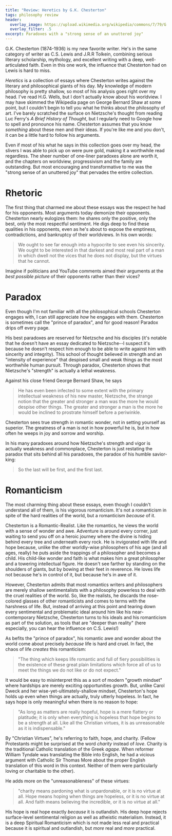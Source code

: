 ```yaml
---
title: "Review: Heretics by G.K. Chesterton"
tags: philosophy review
header:
  overlay_image: https://upload.wikimedia.org/wikipedia/commons/7/79/G._K._Chesterton_at_work.jpg
  overlay_filter: .5
excerpt: Paradoxes with a "strong sense of an unuttered joy"
---
```


G.K. Chesterton (1874-1936) is my new favorite writer. 
He's in the same category of writer as C.S. Lewis and J.R.R Tolkein, combining serious literary scholarship, mythology, and excellent writing with a deep, well-articulated faith. Even in this one work, the influence that Chesterton had on Lewis is hard to miss. 

_Heretics_ is a collection of essays where Chesterton writes against the literary and philosophical giants of his day. My knowledge of modern philosophy is pretty shallow, so most of his analysis goes right over my head. I've read H.G. Wells, but I don't actually know about his worldview. I may have skimmed the Wikipedia page on George Bernard Shaw at some point, but I couldn't begin to tell you what he thinks about the philosophy of art.  I've barely scratched the surface on Nietzsche's thought from reading Luc Ferry's _A Brief History of Thought_, but I regularly need to Google how to spell and pronounce his name. Chesterton assumes that you know _something_ about these men and their ideas. If you're like me and you don't, it can be a little hard to follow his arguments.

Even if most of his what he says in this collection goes over my head, the slivers I was able to pick up on were pure gold, making it a worthwhile read regardless.
The sheer number of one-liner paradoxes alone are worth it, and the chapters on worldview, progressivism and the family are outstanding. But most encouraging and transformative to me was the "strong sense of an unuttered joy" that pervades the entire collection. 

# Rhetoric
The first thing that charmed me about these essays was the respect he had for his opponents. Most arguments today demonize their opponents. Chesterton nearly eulogizes them: he shares only the positive, only the best, only the most respectful sentiment. He digs deep to find these qualities in his opponents, even as he's about to expose the emptiness, contradictions, and bankruptcy of their worldviews. In his own words:

> We ought to see far enough into a hypocrite to see even his sincerity. We ought to be interested in that darkest and most real part of a man in which dwell not the vices that he does not display, but the virtues that he cannot.

Imagine if politicians and YouTube comments aimed their arguments at the _best possible picture_ of their opponents rather than their vices?

# Paradox

Even though I'm not familiar with all the philosophical schools Chesterton engages with, I can still appreciate _how_ he engages with them. Chesterton is sometimes call the "prince of paradox", and for good reason! Paradox drips off every page.

His best paradoxes are reserved for Nietzsche and his disciples (it's notable that he doesn't have an essay dedicated to Nietzsche--I suspect it's because he doesn't respect him enough to be able to write against him with sincerity and integrity). 
This school of thought believed in strength and an "intensity of experience" that despised small and weak things
as the most worthwhile human pursuit. Through paradox, Chesterton shows that Nietzsche's "strength" is actually a lethal weakness.

Against his close friend George Bernard Shaw, he says
> He has even been infected to some extent with the primary intellectual weakness of his new master, Nietzsche, the strange notion that the greater and stronger a man was the more he would despise other things. The greater and stronger a man is the more he would be inclined to prostrate himself before a periwinkle.

Chesterton sees true strength in romantic wonder, not in setting yourself as superior. The greatness of a man is not in how powerful he is, but in how often he weeps in joy and sorrow and worship.

In his many paradoxes around how Nietzsche's strength and vigor is actually weakness and commonplace, Chesterton is just restating the paradox that sits behind all his paradoxes, the paradox of his humble savior-king:

> So the last will be first, and the first last.

# Romanticism
The most charming thing about these essays, even though I couldn't understand all of them, is his vigorous romanticism. It's not a romanticism in spite of the hard realities of the world, but a romanticism _because_ of it.

Chesterton is a Romantic-Realist. Like the romantics, he views the world with a sense of wonder and awe. Adventure is around every corner, just waiting to send you off on a heroic journey where the divine is hiding behind every tree and underneath every rock. He is invigorated with life and hope because, unlike the other worldly-wise philosophers of his age (and all ages, really) he puts aside the trappings of a philosopher and becomes a child. His child-like wonder and faith is what makes him a great philosopher and a towering intellectual figure. He doesn't see farther by standing on the shoulders of giants, but by bowing at their feet in reverence. He loves life not because he's in control of it, but because he's in awe of it.

However, Chesterton admits that most romantics writers and philosophers are merely shallow sentimentalists with a philosophy powerless to deal with the cruel realities of the world. So, like the realists, he discards the rose-colored glasses of other romanticists and comes to terms with the harshness of life. But, instead of arriving at this point and tearing down every sentimental and problematic ideal around him like his near-contemporary Nietzsche, Chesterton turns to his ideals and his romanticism as part of the solution, as tools that are "deeper than reality" (here especially, you can hear the influence on C.S. Lewis!)

As befits the "prince of paradox", his romantic awe and wonder about the world come about precisely _because_ life is hard and cruel. In fact, the chaos of life _creates_ this romanticism: 
> "The thing which keeps life romantic and full of fiery possibilities is the existence of these great plain limitations which force all of us to meet the things we do not like or do not expect."

It would be easy to misinterpret this as a sort of modern "growth mindset" where hardships are merely exciting opportunities growth. But, unlike Carol Dweck and her wise-yet-ultimately-shallow mindset, Chesterton's hope holds up even when things are actually, truly utterly hopeless. In fact, he says hope is only meaningful when there is no reason to hope:

> "As long as matters are really hopeful, hope is a mere flattery or platitude; it is only when everything is hopeless that hope begins to be a strength at all. Like all the Christian virtues, it is as unreasonable as it is indispensable."

By "Christian Virtues", he's referring to faith, hope, and charity. (Fellow Protestants might be surprised at the word _charity_ instead of _love_. Charity is the traditional Catholic translation of the Greek _agape_. When reformer William Tyndale was translating the Bible into English, he had a vicious argument with Catholic Sir Thomas More about the proper English translation of this word in this context. Neither of them were particularly loving or charitable to the other).

He adds more on the "unreasonableness" of these virtues:
> "charity means pardoning what is unpardonable, or it is no virtue at all. Hope means hoping when things are hopeless, or it is no virtue at all. And faith means believing the incredible, or it is no virtue at all." 

His hope is real hope exactly _because_ it is outlandish. His deep hope rejects surface-level sentimental religion as well as atheistic materialism. Instead, it is a deep Spiritual Romanticism which is not made less real and practical because it is spiritual and outlandish, but _more_ real and _more_ practical.

